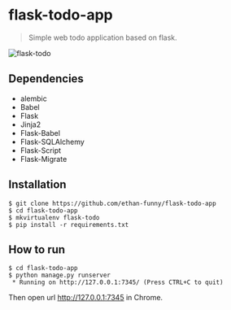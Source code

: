 
# flask-todo-app

> Simple web todo application based on flask.

![flask-todo](http://i.imgur.com/aXIeP9K.png)

## Dependencies

- alembic
- Babel
- Flask
- Jinja2
- Flask-Babel
- Flask-SQLAlchemy
- Flask-Script
- Flask-Migrate

## Installation

```
$ git clone https://github.com/ethan-funny/flask-todo-app
$ cd flask-todo-app
$ mkvirtualenv flask-todo
$ pip install -r requirements.txt
```

## How to run

```
$ cd flask-todo-app
$ python manage.py runserver
 * Running on http://127.0.0.1:7345/ (Press CTRL+C to quit)
```

Then open url http://127.0.0.1:7345 in Chrome.



